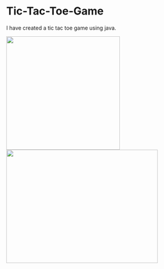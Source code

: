 # Tic-Tac-Toe-Game

I have created a tic tac toe game using java.

<img src="https://user-images.githubusercontent.com/59861081/175305484-99e26cc2-7259-4101-9516-371acb8ee31d.png" width="300" height="300">

<img src="https://user-images.githubusercontent.com/59861081/175305455-47a6a65a-d39a-4eac-a00c-a570c066facd.png" width="400" height="300">
